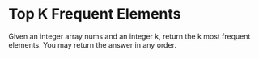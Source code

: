# Top K Frequent Elements

Given an integer array nums and an integer k, return the k most frequent elements. You may return the answer in any order.
